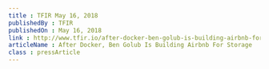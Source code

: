 ```yaml
---
title : TFIR May 16, 2018
publishedBy : TFIR
publishedOn : May 16, 2018
link : http://www.tfir.io/after-docker-ben-golub-is-building-airbnb-for-storage/
articleName : After Docker, Ben Golub Is Building Airbnb For Storage
class : pressArticle
---
```

